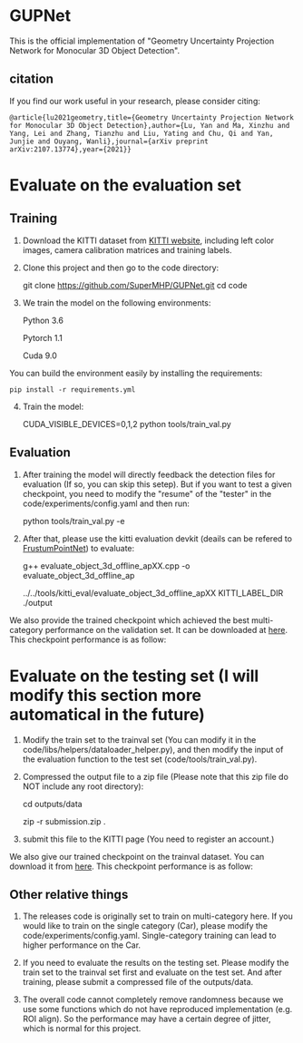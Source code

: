 # GUPNet

This is the official implementation of "Geometry Uncertainty Projection Network for Monocular 3D Object Detection".

## citation

If you find our work useful in your research, please consider citing:

    @article{lu2021geometry,title={Geometry Uncertainty Projection Network for Monocular 3D Object Detection},author={Lu, Yan and Ma, Xinzhu and Yang, Lei and Zhang, Tianzhu and Liu, Yating and Chu, Qi and Yan, Junjie and Ouyang, Wanli},journal={arXiv preprint arXiv:2107.13774},year={2021}}

# Evaluate on the evaluation set

## Training

1. Download the KITTI dataset from [KITTI website](http://www.cvlibs.net/datasets/kitti/eval_object.php?obj_benchmark=3d), including left color images, camera calibration matrices and training labels.

2. Clone this project and then go to the code directory:

    git clone https://github.com/SuperMHP/GUPNet.git
    cd code

3. We train the model on the following environments:

    Python 3.6

    Pytorch 1.1

    Cuda 9.0

You can build the environment easily by installing the requirements:

    pip install -r requirements.yml

4. Train the model:

    CUDA_VISIBLE_DEVICES=0,1,2 python tools/train_val.py

## Evaluation

1. After training the model will directly feedback the detection files for evaluation (If so, you can skip this setep). But if you want to test a given checkpoint, you need to modify the "resume" of the "tester" in the code/experiments/config.yaml and then run:

    python tools/train_val.py -e

2. After that, please use the kitti evaluation devkit (deails can be refered to [FrustumPointNet](https://github.com/charlesq34/frustum-pointnets)) to evaluate:

    g++ evaluate_object_3d_offline_apXX.cpp -o evaluate_object_3d_offline_ap
    
    ../../tools/kitti_eval/evaluate_object_3d_offline_apXX KITTI_LABEL_DIR ./output

We also provide the trained checkpoint which achieved the best multi-category performance on the validation set. It can be downloaded at [here](https://drive.google.com/file/d/1-iQEjNlWMGYC-wC4kN6We_TBbBmeKsmz/view?usp=sharing). This checkpoint performance is as follow:


# Evaluate on the testing set (I will modify this section more automatical in the future)

1. Modify the train set to the trainval set (You can modify it in the code/libs/helpers/dataloader_helper.py), and then modify the input of the evaluation function to the test set (code/tools/train_val.py). 

2. Compressed the output file to a zip file (Please note that this zip file do NOT include any root directory):

    cd outputs/data

    zip -r submission.zip .

3. submit this file to the KITTI page (You need to register an account.)

We also give our trained checkpoint on the trainval dataset. You can download it from [here](https://drive.google.com/file/d/1ppvEoE8VlCQjoY_viPcYvdjTf7J2yi1w/view?usp=sharing). This checkpoint performance is as follow:

## Other relative things

1. The releases code is originally set to train on multi-category here. If you would like to train on the single category (Car), please modify the code/experiments/config.yaml. Single-category training can lead to higher performance on the Car. 

2. If you need to evaluate the results on the testing set. Please modify the train set to the trainval set first and evaluate on the test set. And after training, please submit a compressed file of the outputs/data. 

3. The overall code cannot completely remove randomness because we use some functions which do not have reproduced implementation (e.g. ROI align). So the performance may have a certain degree of jitter, which is normal for this project. 
